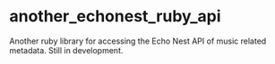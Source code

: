 another_echonest_ruby_api
=========================

Another ruby library for accessing the Echo Nest API of music related metadata.   Still in development.
